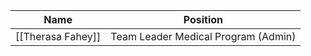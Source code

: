 


| Name              | Position                            |
| ----------------- | ----------------------------------- |
| [[Therasa Fahey]] | Team Leader Medical Program (Admin) |
